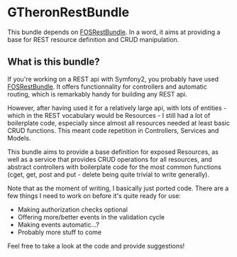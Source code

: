 # GTheronRestBundle

This bundle depends on [FOSRestBundle](https://github.com/FriendsOfSymfony/FOSRestBundle). In a word, it aims at providing a base for REST resource definition and CRUD manipulation.

## What is this bundle?

If you're working on a REST api with Symfony2, you probably have used [FOSRestBundle](https://github.com/FriendsOfSymfony/FOSRestBundle). It offers functionnality for controllers and automatic routing, which is remarkably handy for building any REST api.

However, after having used it for a relatively large api, with lots of entities - which in the REST vocabulary would be Resources - I still had a lot of boilerplate code, especially since almost all resources needed at least basic CRUD functions.
This meant code repetition in Controllers, Services and Models.

This bundle aims to provide a base definition for exposed Resources, as well as a service that provides CRUD operations for all resources, and abstract controllers with boilerplate code for the most common functions (cget, get, post and put - delete being quite trivial to write generally).

Note that as the moment of writing, I basically just ported code. There are a few things I need to work on before it's quite ready for use:
* Making authorization checks optional
* Offering more/better events in the validation cycle
* Making events automatic...?
* Probably more stuff to come

Feel free to take a look at the code and provide suggestions!
